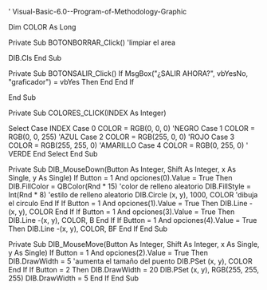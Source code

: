 ' Visual-Basic-6.0--Program-of-Methodology-Graphic

Dim COLOR As Long

Private Sub BOTONBORRAR_Click()
'limpiar el area

DIB.Cls
End Sub

Private Sub BOTONSALIR_Click()
If MsgBox("¿SALIR AHORA?", vbYesNo, "graficador") = vbYes Then
End
End If

End Sub

Private Sub COLORES_CLICK(INDEX As Integer)

Select Case INDEX
Case 0
COLOR = RGB(0, 0, 0) 'NEGRO
Case 1
COLOR = RGB(0, 0, 255) 'AZUL
Case 2
COLOR = RGB(255, 0, 0) 'ROJO
Case 3
COLOR = RGB(255, 255, 0) 'AMARILLO
Case 4
COLOR = RGB(0, 255, 0) ' VERDE
End Select
End Sub


Private Sub DIB_MouseDown(Button As Integer, Shift As Integer, x As Single, y As Single)
If Button = 1 And opciones(0).Value = True Then
DIB.FillColor = QBColor(Rnd * 15) 'color de relleno aleatorio
DIB.FillStyle = Int(Rnd * 8) 'estilo de relleno aleatorio
DIB.Circle (x, y), 1000, COLOR 'dibuja el circulo
End If
If Button = 1 And opciones(1).Value = True Then
DIB.Line -(x, y), COLOR
End If
If Button = 1 And opciones(3).Value = True Then
DIB.Line -(x, y), COLOR, B
End If
If Button = 1 And opciones(4).Value = True Then
DIB.Line -(x, y), COLOR, BF
End If
End Sub

Private Sub DIB_MouseMove(Button As Integer, Shift As Integer, x As Single, y As Single)
If Button = 1 And opciones(2).Value = True Then
DIB.DrawWidth = 5 'aumenta el tamaño del puento
DIB.PSet (x, y), COLOR
End If
If Button = 2 Then
DIB.DrawWidth = 20
DIB.PSet (x, y), RGB(255, 255, 255)
DIB.DrawWidth = 5
End If
End Sub

